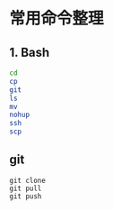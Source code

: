 # 常用命令整理

## 1. Bash

```bash
cd
cp
git
ls
mv
nohup
ssh
scp
```

## git

```git bash
git clone
git pull
git push

```

